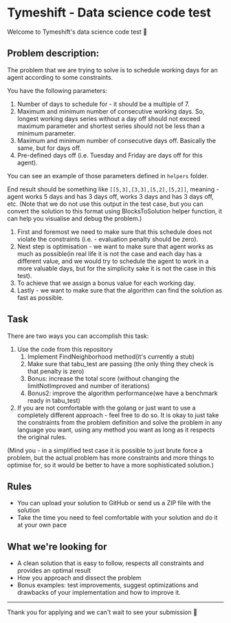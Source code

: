 # Tymeshift - Data science code test
Welcome to Tymeshift's data science code test 🧪

## Problem description:

The problem that we are trying to solve is to schedule working days for an agent according to some constraints.  

You have the following parameters:  
1. Number of days to schedule for - it should be a multiple of 7.
2. Maximum and minimum number of consecutive working days.
   So, longest working days series without a day off should not exceed maximum parameter and shortest series should not be less than a minimum parameter.
3. Maximum and minimum number of consecutive days off.
   Basically the same, but for days off.
4. Pre-defined days off (i.e. Tuesday and Friday are days off for this agent).

You can see an example of those parameters defined in `helpers` folder.

End result should be something like `[[5,3],[3,3],[5,2],[5,2]]`, meaning - agent works 5 days and has 3 days off, works 3 days and has 3 days off, etc.
(Note that we do not use this output in the test case, but you can convert the solution to this format using BlocksToSolution helper function, it can help you visualise and debug the problem.)

1. First and foremost we need to make sure that this schedule does not violate the constraints (i.e. - evaluation penalty should be zero).  
2. Next step is optimisation - we want to make sure that agent works as much as possible(in real life it is not the case and each day has a different value, and we would try to schedule the agent to work in a more valuable days, but for the simplicity sake it is not the case in this test).
3. To achieve that we assign a bonus value for each working day.  
4. Lastly - we want to make sure that the algorithm can find the solution as fast as possible.

## Task

There are two ways you can accomplish this task:

1. Use the code from this repository
   1. Implement FindNeighborhood method(it's currently a stub)
   2. Make sure that tabu_test are passing (the only thing they check is that penalty is zero)
   3. Bonus: increase the total score (without changing the limitNotImproved and number of iterations)
   4. Bonus2: improve the algorithm performance(we have a benchmark ready in tabu_test)
2. If you are not comfortable with the golang or just want to use a completely different approach - feel free to do so. It is okay to just take the constraints from the problem definition and solve the problem in any language you want, using any method you want as long as it respects the original rules.

(Mind you - in a simplified test case it is possible to just brute force a problem, but the actual problem has more constraints and more things to optimise for, so it would be better to have a more sophisticated solution.)

## Rules

* You can upload your solution to GitHub or send us a ZIP file with the solution
* Take the time you need to feel comfortable with your solution and do it at your own pace

## What we're looking for

* A clean solution that is easy to follow, respects all constraints and provides an optimal result
* How you approach and dissect the problem
* Bonus examples: test improvements, suggest optimizations and drawbacks of your implementation and how to improve it.

---

Thank you for applying and we can't wait to see your submission 🎉
